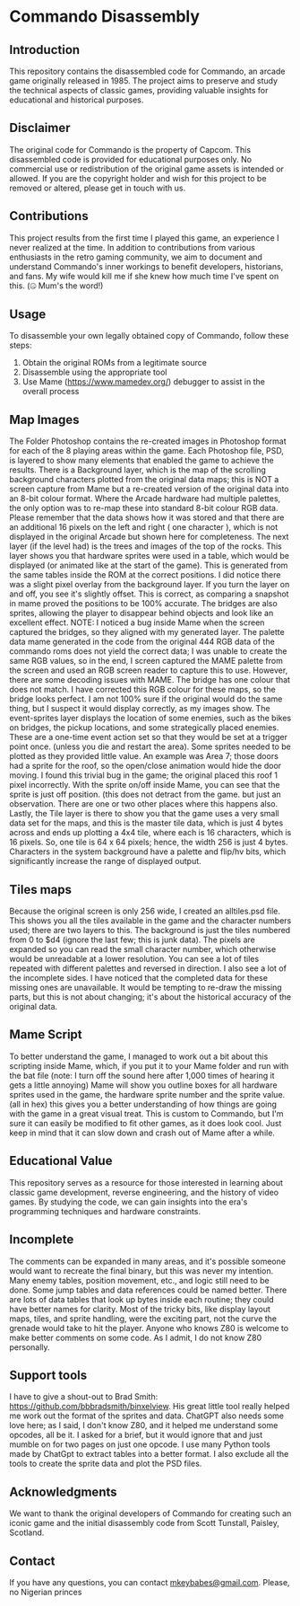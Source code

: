 # Commando Disassembly

## Introduction

This repository contains the disassembled code for Commando, an arcade game originally released in 1985. The project aims to preserve and study the technical aspects of classic games, providing valuable insights for educational and historical purposes.

## Disclaimer

The original code for Commando is the property of Capcom. This disassembled code is provided for educational purposes only. No commercial use or redistribution of the original game assets is intended or allowed. If you are the copyright holder and wish for this project to be removed or altered, please get in touch with us.

## Contributions

This project results from the first time I played this game, an experience I never realized at the time. In addition to contributions from various enthusiasts in the retro gaming community, we aim to document and understand Commando's inner workings to benefit developers, historians, and fans. My wife would kill me if she knew how much time I've spent on this. (🤐 Mum's the word!)

## Usage

To disassemble your own legally obtained copy of Commando, follow these steps:

1. Obtain the original ROMs from a legitimate source
2. Disassemble using the appropriate tool
3. Use Mame (https://www.mamedev.org/) debugger to assist in the overall process

## Map Images
The Folder Photoshop contains the re-created images in Photoshop format for each of the 8 playing areas within the game.
Each Photoshop file, PSD, is layered to show many elements that enabled the game to achieve the results.
There is a Background layer, which is the map of the scrolling background characters plotted from the original data maps; this is NOT a screen capture from Mame but a re-created version of the original data into an 8-bit colour format. Where the Arcade hardware had multiple palettes, the only option was to re-map these into standard 8-bit colour RGB data.
Please remember that the data shows how it was stored and that there are an additional 16 pixels on the left and right ( one character ), which is not displayed in the original Arcade but shown here for completeness.
The next layer (if the level had) is the trees and images of the top of the rocks. This layer shows you that hardware sprites were used in a table, which would be displayed (or animated like at the start of the game). This is generated from the same tables inside the ROM at the correct positions. I did notice there was a slight pixel overlay from the background layer. If you turn the layer on and off, you see it's slightly offset. This is correct, as comparing a snapshot in mame proved the positions to be 100% accurate. The bridges are also sprites, allowing the player to disappear behind objects and look like an excellent effect.
NOTE: I noticed a bug inside Mame when the screen captured the bridges, so they aligned with my generated layer. The palette data mame generated in the code from the original 444 RGB data of the commando roms does not yield the correct data; I was unable to create the same RGB values, so in the end, I screen captured the MAME palette from the screen and used an RGB screen reader to capture this to use. However, there are some decoding issues with MAME. The bridge has one colour that does not match.
I have corrected this RGB colour for these maps, so the bridge looks perfect. I am not 100% sure if the original would do the same thing, but I suspect it would display correctly, as my images show.
The event-sprites layer displays the location of some enemies, such as the bikes on bridges, the pickup locations, and some strategically placed enemies. These are a one-time event action set so that they would be set at a trigger point once. (unless you die and restart the area). Some sprites needed to be plotted as they provided little value. An example was Area 7; those doors had a sprite for the roof, so the open/close animation would hide the door moving. I found this trivial bug in the game; the original placed this roof 1 pixel incorrectly. With the sprite on/off inside Mame, you can see that the sprite is just off position. (this does not detract from the game. but just an observation. There are one or two other places where this happens also.
Lastly, the Tile layer is there to show you that the game uses a very small data set for the maps, and this is the master tile data, which is just 4 bytes across and ends up plotting a 4x4 tile, where each is 16 characters, which is 16 pixels. So, one tile is 64 x 64 pixels; hence, the width 256 is just 4 bytes. Characters in the system background have a palette and flip/hv bits, which significantly increase the range of displayed output.
## Tiles maps
Because the original screen is only 256 wide, I created an alltiles.psd file. This shows you all the tiles available in the game and the character numbers used; there are two layers to this.
The background is just the tiles numbered from 0 to $d4 (ignore the last few; this is junk data). The pixels are expanded so you can read the small character number, which otherwise would be unreadable at a lower resolution. You can see a lot of tiles repeated with different palettes and reversed in direction. I also see a lot of the incomplete sides. I have noticed that the completed data for these missing ones are unavailable. It would be tempting to re-draw the missing parts, but this is not about changing; it's about the historical accuracy of the original data.

## Mame Script
To better understand the game, I managed to work out a bit about this scripting inside Mame, which, if you put it to your Mame folder and run with the bat file (note: I turn off the sound here after 1,000 times of hearing it gets a little annoying)
Mame will show you outline boxes for all hardware sprites used in the game, the hardware sprite number and the sprite value. (all in hex)
this gives you a better understanding of how things are going with the game in a great visual treat.
This is custom to Commando, but I'm sure it can easily be modified to fit other games, as it does look cool. Just keep in mind that it can slow down and crash out of Mame after a while.

## Educational Value

This repository serves as a resource for those interested in learning about classic game development, reverse engineering, and the history of video games. By studying the code, we can gain insights into the era's programming techniques and hardware constraints.

## Incomplete
The comments can be expanded in many areas, and it's possible someone would want to recreate the final binary, but this was never my intention.
Many enemy tables, position movement, etc., and logic still need to be done. Some jump tables and data references could be named better. There are lots of data tables that look up bytes inside each routine; they could have better names for clarity. Most of the tricky bits, like display layout maps, tiles, and sprite handling, were the exciting part, not the curve the grenade would take to hit the player. Anyone who knows Z80 is welcome to make better comments on some code. As I admit, I do not know Z80 personally.

## Support tools
I have to give a shout-out to Brad Smith: https://github.com/bbbradsmith/binxelview. His great little tool really helped me work out the format of the sprites and data.
ChatGPT also needs some love here; as I said, I don't know Z80, and it helped me understand some opcodes, all be it. I asked for a brief, but it would ignore that and just mumble on for two pages on just one opcode.
I use many Python tools made by ChatGpt to extract tables into a better format. I also exclude all the tools to create the sprite data and plot the PSD files.

## Acknowledgments

We want to thank the original developers of Commando for creating such an iconic game and the initial disassembly code from Scott Tunstall, Paisley, Scotland.

## Contact

If you have any questions, you can contact mkeybabes@gmail.com. Please, no Nigerian princes






